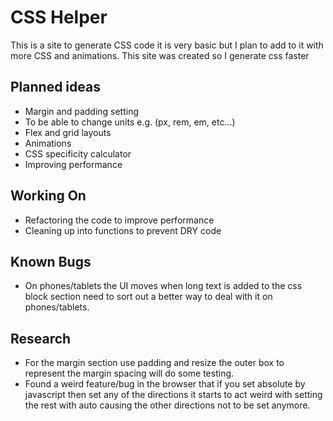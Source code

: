 # CSS Helper
This is a site to generate CSS code it is very basic but I plan to add to it with more CSS and animations. 
This site was created so I generate css faster  

## Planned ideas
- Margin and padding setting
- To be able to change units e.g. (px, rem, em, etc...)
- Flex and grid layouts
- Animations
- CSS specificity calculator
- Improving performance

## Working On
- Refactoring the code to improve performance
- Cleaning up into functions to prevent DRY code 

## Known Bugs

- On phones/tablets the UI moves when long text is added to the css block section need to sort out a better way to deal with it on phones/tablets.

## Research
- For the margin section use padding and resize the outer box to represent the margin spacing will do some testing.
- Found a weird feature/bug in the browser that if you set absolute by javascript then set any of the directions it starts to act weird with setting the rest with auto causing the other directions not to be set anymore. 
